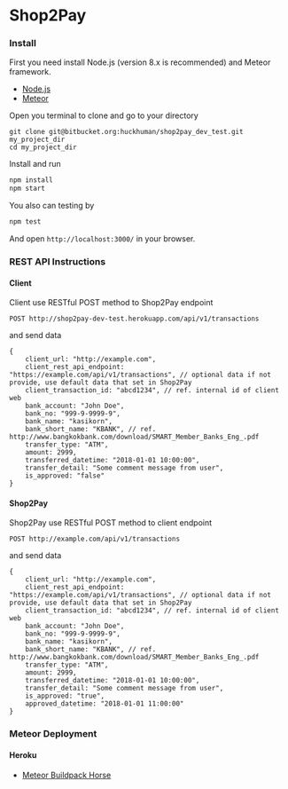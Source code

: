 # Shop2Pay

### Install

First you need install Node.js (version 8.x is recommended) and Meteor framework.

- [Node.js](https://nodejs.org/)
- [Meteor](https://www.meteor.com/)

Open you terminal to clone and go to your directory

```
git clone git@bitbucket.org:huckhuman/shop2pay_dev_test.git my_project_dir
cd my_project_dir
```

Install and run

```sh
npm install
npm start
```

You also can testing by

```sh
npm test
```

And open `http://localhost:3000/` in your browser.

### REST API Instructions
#### Client
Client use RESTful POST method to Shop2Pay endpoint
```
POST http://shop2pay-dev-test.herokuapp.com/api/v1/transactions
```
and send data
```
{
    client_url: "http://example.com",
    client_rest_api_endpoint: "https://example.com/api/v1/transactions", // optional data if not provide, use default data that set in Shop2Pay
    client_transaction_id: "abcd1234", // ref. internal id of client web
    bank_account: "John Doe",
    bank_no: "999-9-9999-9",
    bank_name: "kasikorn",
    bank_short_name: "KBANK", // ref. http://www.bangkokbank.com/download/SMART_Member_Banks_Eng_.pdf
    transfer_type: "ATM",
    amount: 2999,
    transferred_datetime: "2018-01-01 10:00:00",
    transfer_detail: "Some comment message from user",
    is_approved: "false"
}
```

#### Shop2Pay
Shop2Pay use RESTful POST method to client endpoint
```
POST http://example.com/api/v1/transactions
```
and send data
```
{
    client_url: "http://example.com",
    client_rest_api_endpoint: "https://example.com/api/v1/transactions", // optional data if not provide, use default data that set in Shop2Pay
    client_transaction_id: "abcd1234", // ref. internal id of client web
    bank_account: "John Doe",
    bank_no: "999-9-9999-9",
    bank_name: "kasikorn",
    bank_short_name: "KBANK", // ref. http://www.bangkokbank.com/download/SMART_Member_Banks_Eng_.pdf
    transfer_type: "ATM",
    amount: 2999,
    transferred_datetime: "2018-01-01 10:00:00",
    transfer_detail: "Some comment message from user",
    is_approved: "true",
    approved_datetime: "2018-01-01 11:00:00"
}
```
### Meteor Deployment
#### Heroku
- [Meteor Buildpack Horse](https://github.com/AdmitHub/meteor-buildpack-horse)
